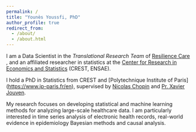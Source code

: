 ```yaml
---
permalink: /
title: "Younès Youssfi, PhD"
author_profile: true
redirect_from: 
  - /about/
  - /about.html
---
```


I am a Data Scientist in the *Translational Research Team* of [Resilience Care](https://www.resilience.care) </a>, and an affiliated researcher in statistics at the [Center for Research in Economics and Statistics](https://crest.science/) (CREST, ENSAE).

I hold a PhD in Statistics from CREST and [Polytechnique Institute of Paris] (https://www.ip-paris.fr/en), supervised by [Nicolas Chopin](https://nchopin.github.io/) and [Pr. Xavier Jouven](https://parcc.inserm.fr/index.php/04-cv-xavier-jouven/).

My research focuses on developing statistical and machine learning methods for analyzing large-scale healthcare data. I am particularly interested in time series analysis of electronic health records, real-world evidence in epidemiology Bayesian methods and causal analysis.




